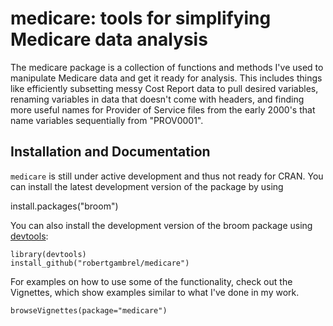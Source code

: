 
medicare: tools for simplifying Medicare data analysis
======================================================

<!-- README.md is generated from README.Rmd. Please edit that file -->
The medicare package is a collection of functions and methods I've used to manipulate Medicare data and get it ready for analysis. This includes things like efficiently subsetting messy Cost Report data to pull desired variables, renaming variables in data that doesn't come with headers, and finding more useful names for Provider of Service files from the early 2000's that name variables sequentially from "PROV0001".

Installation and Documentation
------------------------------

`medicare` is still under active development and thus not ready for CRAN. You can install the latest development version of the package by using

install.packages("broom")

You can also install the development version of the broom package using [devtools](https://github.com/hadley/devtools):

    library(devtools)
    install_github("robertgambrel/medicare")

For examples on how to use some of the functionality, check out the Vignettes, which show examples similar to what I've done in my work.

    browseVignettes(package="medicare")
